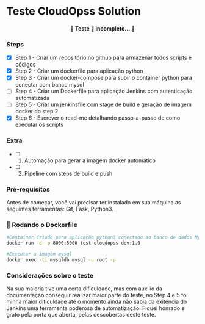 # Teste CloudOpss Solution 

<h4 align="center"> 
	🚧  Teste 🚀 incompleto...  🚧
</h4>


### Steps

- [x] Step 1 - Criar um repositório no github para armazenar todos scripts e códigos
- [x] Step 2 - Criar um dockerfile para aplicação python
- [x] Step 3 - Criar um docker-compose para subir o container python para conectar com banco mysql
- [ ] Step 4 - Criar um Dockerfile para aplicação Jenkins com autenticação automatizada
- [ ] Step 5 - Criar um jenkinsfile com stage de build e geração de imagem docker do step 2
- [x] Step 6 - Escrever o read-me detalhando passo-a-passo de como executar os scripts

### Extra
- [ ] 1. Automação para gerar a imagem docker automático
- [ ] 2. Pipeline com steps de build e push


### Pré-requisitos
Antes de começar, você vai precisar ter instalado em sua máquina as seguintes ferramentas:
Git, Fask, Python3. 

### 🎲 Rodando o Dockerfile

```bash
#Container Criado para aplicação python3 conectado ao banco de dados Mysql
docker run -d -p 8000:5000 test-cloudopss-dev:1.0

#Executar a imagem mysql
docker exec -ti mysqldb mysql -u root -p

```

### Considerações sobre o teste
Na sua maioria tive uma certa dificuldade, mas com auxilio da documentação conseguir realizar maior parte do teste, no Step 4 e 5 foi minha maior dificuldade até o momento ainda não sabia da exitencia do Jenkins uma ferramenta poderosa de automatização. Fiquei honrado e grato pela porta que aberta, pelas descobertas deste teste.
